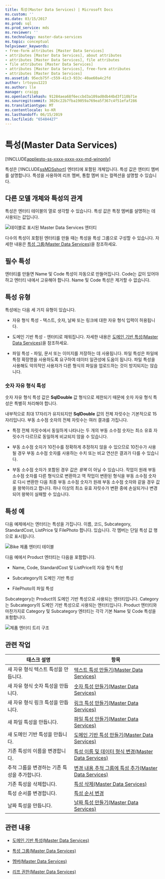 ```yaml
---
title: 특성(Master Data Services) | Microsoft Docs
ms.custom: ''
ms.date: 03/15/2017
ms.prod: sql
ms.prod_service: mds
ms.reviewer: ''
ms.technology: master-data-services
ms.topic: conceptual
helpviewer_keywords:
- free-form attributes [Master Data Services]
- attributes [Master Data Services], about attributes
- attributes [Master Data Services], file attributes
- file attributes [Master Data Services]
- attributes [Master Data Services], free-form attributes
- attributes [Master Data Services]
ms.assetid: 95ecb75f-c559-41c3-933c-40ae60a4c2fd
author: lrtoyou1223
ms.author: lle
manager: craigg
ms.openlocfilehash: 91284aea68f6eccbd3a109ad0db44bd3f110b71e
ms.sourcegitcommit: 3026c22b7fba19059a769ea5f367c4f51efaf286
ms.translationtype: MT
ms.contentlocale: ko-KR
ms.lasthandoff: 06/15/2019
ms.locfileid: "65484427"
---
```

# <a name="attributes-master-data-services"></a>특성(Master Data Services)

[!INCLUDE[appliesto-ss-xxxx-xxxx-xxx-md-winonly](../includes/appliesto-ss-xxxx-xxxx-xxx-md-winonly.md)]

  특성은 [!INCLUDE[ssMDSshort](../includes/ssmdsshort-md.md)] 엔터티에 포함된 개체입니다. 특성 값은 엔터티 멤버를 설명합니다. 특성을 사용하여 리프 멤버, 통합 멤버 또는 컬렉션을 설명할 수 있습니다.  
  
## <a name="how-attributes-relate-to-other-model-objects"></a>다른 모델 개체와 특성의 관계  
 특성은 엔터티 테이블의 열로 생각할 수 있습니다. 특성 값은 특정 멤버를 설명하는 데 사용되는 값입니다.  
  
 ![테이블로 표시된 Master Data Services 엔터티](../master-data-services/media/mds-conc-entity-table.gif "테이블로 표시된 Master Data Services 엔터티")  
  
 다수의 특성이 포함된 엔터티를 만들 때는 특성을 특성 그룹으로 구성할 수 있습니다. 자세한 내용은 [특성 그룹&#40;Master Data Services&#41;](../master-data-services/attribute-groups-master-data-services.md)을 참조하세요.  
  
## <a name="required-attributes"></a>필수 특성  
 엔터티를 만들면 Name 및 Code 특성이 자동으로 만들어집니다. Code는 값이 있어야 하고 엔터티 내에서 고유해야 합니다. Name 및 Code 특성은 제거할 수 없습니다.  
  
## <a name="attribute-types"></a>특성 유형  
 특성에는 다음 세 가지 유형이 있습니다.  
  
-   자유 형식 특성 - 텍스트, 숫자, 날짜 또는 링크에 대한 자유 형식 입력이 허용됩니다.  
  
-   도메인 기반 특성 - 엔터티로 채워집니다. 자세한 내용은 [도메인 기반 특성&#40;Master Data Services&#41;](../master-data-services/domain-based-attributes-master-data-services.md)을 참조하세요.  
  
-   파일 특성 - 파일, 문서 또는 이미지를 저장하는 데 사용됩니다. 파일 특성은 파일에 특정 확장명을 사용하도록 요구하여 데이터 일관성에 도움이 됩니다. 파일 특성을 사용해도 악의적인 사용자가 다른 형식의 파일을 업로드하는 것이 방지되지는 않습니다.  
  
### <a name="numeric-free-form-attributes"></a>숫자 자유 형식 특성  
 숫자 자유 형식 특성 값은 **SqlDouble** 값 형식으로 제한되기 때문에 숫자 자유 형식 특성은 특별히 처리해야 합니다.  
  
 내부적으로 최대 17자리가 유지되지만 **SqlDouble** 값의 전체 자릿수는 기본적으로 15자리입니다. 부동 소수점 숫자의 전체 자릿수는 여러 결과를 가집니다.  
  
-   특정 전체 자릿수에서 동일하게 나타나는 두 개의 부동 소수점 숫자는 최소 유효 자릿수가 다르므로 동일하게 비교되지 않을 수 있습니다.  
  
-   부동 소수점 숫자가 10진수를 정확하게 추정하지 않을 수 있으므로 10진수가 사용될 경우 부동 소수점 숫자를 사용하는 수치 또는 비교 연산은 결과가 다를 수 있습니다.  
  
-   부동 소수점 숫자가 포함된 경우 값은 *왕복* 이 아닐 수 있습니다. 작업이 원래 부동 소수점 숫자를 다른 형식으로 변환하고 역 작업이 변환된 형식을 부동 소수점 숫자로 다시 변환한 다음 최종 부동 소수점 숫자가 원래 부동 소수점 숫자와 같을 경우 값을 왕복이라고 합니다. 하나 이상의 최소 유효 자릿수가 변환 중에 손실되거나 변경되어 왕복이 실패할 수 있습니다.  
  
## <a name="attribute-examples"></a>특성 예  
 다음 예제에서는 엔터티는 특성을 가집니다. 이름, 코드, Subcategory, StandardCost, ListPrice 및 FilePhoto 합니다. 있습니다. 각 멤버는 단일 특성 값 행으로 표시됩니다.  
  
 ![Bike 제품 엔터티 테이블](../master-data-services/media/mds-conc-entity-table-w-data.gif "Bike 제품 엔터티 테이블")  
  
 다음 예에서 Product 엔터티는 다음을 포함합니다.  
  
-   Name, Code, StandardCost 및 ListPrice의 자유 형식 특성  
  
-   Subcategory의 도메인 기반 특성  
  
-   FilePhoto의 파일 특성  
  
 Subcategory는 Product의 도메인 기반 특성으로 사용되는 엔터티입니다. Category는 Subcategory의 도메인 기반 특성으로 사용되는 엔터티입니다. Product 엔터티와 마찬가지로 Category 및 Subcategory 엔터티는 각각 기본 Name 및 Code 특성을 포함합니다.  
  
 ![제품 엔터티 트리 구조](../master-data-services/media/mds-conc-entity-ui.gif "제품 엔터티 트리 구조")  
  
## <a name="related-tasks"></a>관련 작업  
  
|태스크 설명|항목|  
|----------------------|-----------|  
|새 자유 형식 텍스트 특성을 만듭니다.|[텍스트 특성 만들기&#40;Master Data Services&#41;](../master-data-services/create-a-text-attribute-master-data-services.md)|  
|새 자유 형식 숫자 특성을 만듭니다.|[숫자 특성 만들기&#40;Master Data Services&#41;](../master-data-services/create-a-numeric-attribute-master-data-services.md)|  
|새 자유 형식 링크 특성을 만듭니다.|[링크 특성 만들기&#40;Master Data Services&#41;](../master-data-services/create-a-link-attribute-master-data-services.md)|  
|새 파일 특성을 만듭니다.|[파일 특성 만들기&#40;Master Data Services&#41;](../master-data-services/create-a-file-attribute-master-data-services.md)|  
|새 도메인 기반 특성을 만듭니다.|[도메인 기반 특성 만들기&#40;Master Data Services&#41;](../master-data-services/create-a-domain-based-attribute-master-data-services.md)|  
|기존 특성의 이름을 변경합니다.|[특성 이름 및 데이터 형식 변경&#40;Master Data Services&#41;](../master-data-services/change-an-attribute-name-and-data-type-master-data-services.md)|  
|추적 그룹을 변경하는 기존 특성을 추가합니다.|[변경 내용 추적 그룹에 특성 추가&#40;Master Data Services&#41;](../master-data-services/add-attributes-to-a-change-tracking-group-master-data-services.md)|  
|기존 특성을 삭제합니다.|[특성 삭제&#40;Master Data Services&#41;](../master-data-services/delete-an-attribute-master-data-services.md)|  
|특성 순서를 변경합니다.|[특성 순서 변경](../master-data-services/change-the-order-of-attributes.md)|  
|날짜 특성을 만듭니다.|[날짜 특성 만들기&#40;Master Data Services&#41;](../master-data-services/create-a-date-attribute-master-data-services.md)|  
  
## <a name="related-content"></a>관련 내용  
  
-   [도메인 기반 특성&#40;Master Data Services&#41;](../master-data-services/domain-based-attributes-master-data-services.md)  
  
-   [특성 그룹&#40;Master Data Services&#41;](../master-data-services/attribute-groups-master-data-services.md)  
  
-   [멤버&#40;Master Data Services&#41;](../master-data-services/members-master-data-services.md)  
  
-   [리프 권한&#40;Master Data Services&#41;](../master-data-services/leaf-permissions-master-data-services.md)
  
